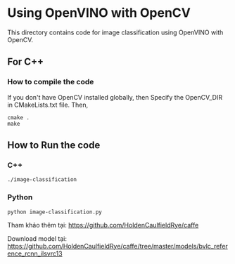 # Using OpenVINO with OpenCV

This directory contains code for image classification using OpenVINO with OpenCV.

## For C++

### How to compile the code

If you don't have OpenCV installed globally, then Specify the OpenCV_DIR in CMakeLists.txt file. Then,

```
cmake .
make
```
## How to Run the code

### C++

`./image-classification`

### Python

`python image-classification.py`

Tham khảo thêm tại: https://github.com/HoldenCaulfieldRye/caffe

Download model tại: https://github.com/HoldenCaulfieldRye/caffe/tree/master/models/bvlc_reference_rcnn_ilsvrc13 
